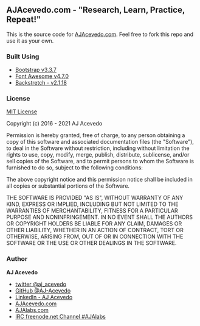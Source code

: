 ## AJAcevedo.com - "Research, Learn, Practice, Repeat!"

This is the source code for [AJAcevedo.com](http://ajacevedo.com). Feel free to fork this repo and use it as your own.

### Built Using
- [Bootstrap v3.3.7](http://getbootstrap.com)  
- [Font Awesome v4.7.0](http://fontawesome.io)
- [Backstretch - v2.1.18](https://github.com/jquery-backstretch/jquery-backstretch)


### License

[MIT License](https://opensource.org/licenses/MIT)

Copyright (c) 2016 - 2021 AJ Acevedo

Permission is hereby granted, free of charge, to any person obtaining a copy of this software and associated documentation files (the "Software"), to deal in the Software without restriction, including without limitation the rights to use, copy, modify, merge, publish, distribute, sublicense, and/or sell copies of the Software, and to permit persons to whom the Software is furnished to do so, subject to the following conditions:

The above copyright notice and this permission notice shall be included in all copies or substantial portions of the Software.

THE SOFTWARE IS PROVIDED "AS IS", WITHOUT WARRANTY OF ANY KIND, EXPRESS OR IMPLIED, INCLUDING BUT NOT LIMITED TO THE WARRANTIES OF MERCHANTABILITY, FITNESS FOR A PARTICULAR PURPOSE AND NONINFRINGEMENT. IN NO EVENT SHALL THE AUTHORS OR COPYRIGHT HOLDERS BE LIABLE FOR ANY CLAIM, DAMAGES OR OTHER LIABILITY, WHETHER IN AN ACTION OF CONTRACT, TORT OR OTHERWISE, ARISING FROM, OUT OF OR IN CONNECTION WITH THE SOFTWARE OR THE USE OR OTHER DEALINGS IN THE SOFTWARE.


### Author

**AJ Acevedo**

- [twitter @aj_acevedo](https://twitter.com/aj_acevedo)
- [GitHub @AJ-Acevedo](https://github.com/AJ-Acevedo)
- [LinkedIn - AJ Acevedo](http://www.linkedin.com/in/acevedoaj)
- [AJAcevedo.com](http://AJAcevedo.com)
- [AJAlabs.com](http://AJAlabs.com)
- [IRC freenode.net Channel #AJAlabs](ircs://irc.freenode.net:6697/#AJAlabs)
